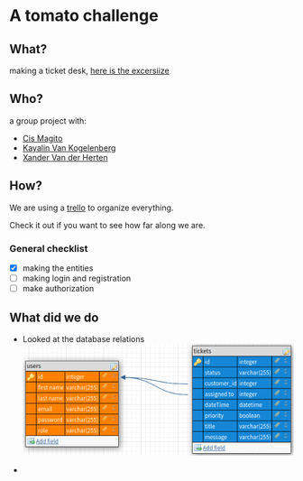 # A tomato challenge

## What?

making a ticket desk, [here is the excersiize](excersize.md)

## Who? 

a group project with:
- [Cis Magito](https://github.com/Beardificent)
- [Kayalin Van Kogelenberg](https://github.com/MonoraxXiV)
- [Xander Van der Herten](https://github.com/xandervdh)

## How?

We are using a [trello](https://trello.com/b/fJQVglRm/atomato-project) to organize everything.

Check it out if you want to see how far along we are.

### General checklist

- [x] making the entities
- [ ] making login and registration
- [ ] make authorization

## What did we do

- Looked at the database relations
![database](db.png)

- 